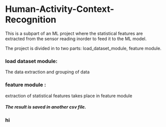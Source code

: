 # Human-Activity-Context-Recognition
This is a subpart of an ML project where the statistical features are extracted from the sensor reading inorder to feed it to the ML model.

The project is divided in to two parts: load_dataset_module, feature module.
  ### load dataset module: 
  The data extraction and grouping of data 
  ### feature module : 
  extraction of statistical features takes place in feature module
  
  ##### The result is saved in another csv file.

  <h3>hi</h3>
